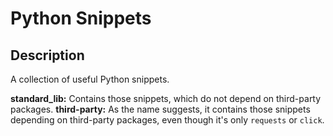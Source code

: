 # Python Snippets #
## Description ##
A collection of useful Python snippets.

**standard_lib:** Contains those snippets, which do not depend
on third-party packages.
**third-party:** As the name suggests, it contains those snippets
depending on third-party packages, even though it's only `requests`
or `click`.
